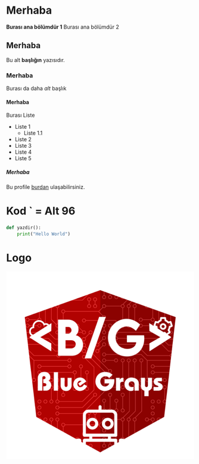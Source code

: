 # Merhaba
**Burası ana bölümdür 1**
Burası ana bölümdür 2
## Merhaba
Bu alt **başlığın** yazısıdır.
### Merhaba
Burası da daha _alt_ başlık
#### Merhaba
Burası Liste
- Liste 1
    - Liste 1.1
- Liste 2
- Liste 3
- Liste 4
- Liste 5
##### Merhaba
Bu profile [burdan](https://github.com/yemreeke) ulaşabilirsiniz.
# Kod  ` = Alt 96
```python 
def yazdir():
    print("Hello World")
```
# Logo
![](https://github.com/yemreeke/Arduino-Projeleri/raw/main/Logo.png)
